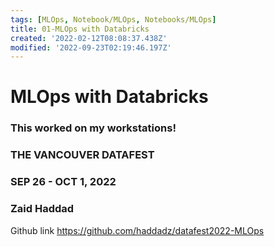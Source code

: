 ```yaml
---
tags: [MLOps, Notebook/MLOps, Notebooks/MLOps]
title: 01-MLOps with Databricks
created: '2022-02-12T08:08:37.438Z'
modified: '2022-09-23T02:19:46.197Z'
---
```


# MLOps with Databricks

### This worked on my workstations!

### THE VANCOUVER DATAFEST
### SEP 26 - OCT 1, 2022

### Zaid Haddad

Github link https://github.com/haddadz/datafest2022-MLOps
